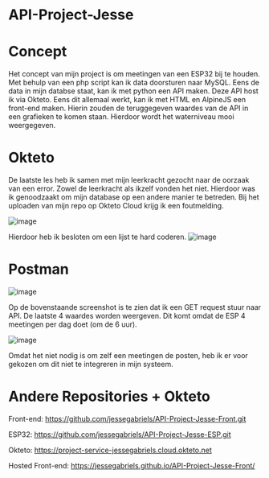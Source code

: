 # API-Project-Jesse

# Concept
Het concept van mijn project is om meetingen van een ESP32 bij te houden. Met behulp van een php script kan ik data doorsturen naar MySQL.
Eens de data in mijn databse staat, kan ik met python een API maken. Deze API host ik via Okteto. Eens dit allemaal werkt, kan ik met HTML en AlpineJS een front-end maken. Hierin zouden de teruggegeven waardes van de API in een grafieken te komen staan. Hierdoor wordt het waterniveau mooi weergegeven.

# Okteto
De laatste les heb ik samen met mijn leerkracht gezocht naar de oorzaak van een error. Zowel de leerkracht als ikzelf vonden het niet. Hierdoor was ik genoodzaakt om mijn database op een andere manier te betreden. Bij het uploaden van mijn repo op Okteto Cloud krijg ik een foutmelding. 

![image](https://user-images.githubusercontent.com/81410142/202868255-19a29c9d-0929-4be3-ac50-0ae31fc88979.png)

Hierdoor heb ik besloten om een lijst te hard coderen.
![image](https://user-images.githubusercontent.com/81410142/202900307-34d81759-b836-48dc-aad1-b85b1fae2de2.png)

# Postman

![image](https://user-images.githubusercontent.com/81410142/202900354-1033dc4f-d1ce-4dca-b6e2-762d3f172069.png)

Op de bovenstaande screenshot is te zien dat ik een GET request stuur naar API. De laatste 4 waardes worden weergeven. Dit komt omdat de ESP 4 meetingen per dag doet (om de 6 uur). 

![image](https://user-images.githubusercontent.com/81410142/202901292-c930e068-72b0-4341-ba14-305d58d73415.png)


Omdat het niet nodig is om zelf een meetingen de posten, heb ik er voor gekozen om dit niet te integreren in mijn systeem.


# Andere Repositories + Okteto
Front-end: https://github.com/jessegabriels/API-Project-Jesse-Front.git

ESP32: https://github.com/jessegabriels/API-Project-Jesse-ESP.git

Okteto: https://project-service-jessegabriels.cloud.okteto.net

Hosted Front-end: https://jessegabriels.github.io/API-Project-Jesse-Front/



